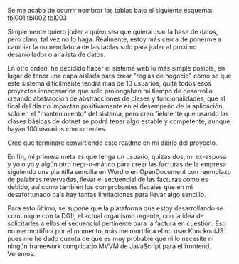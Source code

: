 Se me acaba de ocurrir nombrar las tablas bajo el siguiente esquema:
tbl001
tbl002
tbl003

Simplemente quiero joder a quien sea que quiera usar la base de datos, pero claro, tal vez no lo haga. Realmente, estoy más cerca de ponerme a cambiar la nomenclatura de las tablas solo para joder al proximo desarrollador o analista de datos.

En otro orden, he decidido hacer el sistema web lo más simple posible, en lugar de tener una capa aislada para crear "reglas de negocio" como se que este sistema dificilmente tendrá más de 10 usuarios, quité todos esos proyectos innecesarios que solo prolongaban mi tiempo de desarrollo creando abstraccion de abstracciones de clases y funcionalidades, que al final del día no impactan positivamente en el desempeño de la aplicación, solo en el "mantenimiento" del sistema, pero creo fielmente que usando las clases básicas de dotnet se podrá tener algo estable y competente, aunque hayan 100 usuarios concurrentes.

Creo que terminaré convirtiendo este readme en mi diario del proyecto.

En fin, mi primera meta es que tenga un usuario, quizas dos, mi ex-esposa y yo o yo y algún otro negr-o-mático para crear las facturas de la empresa siguiendo una plantilla sencilla en Word o en OpenDocument con reemplazo de palabras reservadas, llevar el secuencial de las facturas como es debido, así como también los comprobantes fiscales que en mi desafortunado país hay tantas limitaciones para llevar algo sencillo.

Para esto último, se supone que la plataforma que estoy desarrollando se comunique con la DGII, el actual organismo regente, con la idea de solicitarles a ellos el secuencial pertinente para la factura en cuestión. Eso no me mortifica por el momento, más me mortifica el no usar KnockoutJS pues me he dado cuenta de que es muy probable que ni lo necesite ni ningún framework complicado MVVM de JavaScript para el frontend. Veremos.